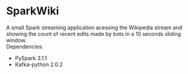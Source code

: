 # SparkWiki

A small Spark streaming application acessing the Wikipedia stream and showing the count of recent edits made by bots in a 10 seconds sliding window.<br>
Dependencies:
<ul>
  <li> PySpark 3.1.1 </li>
  <li> Kafka-python 2.0.2 </li>
  </ul>
